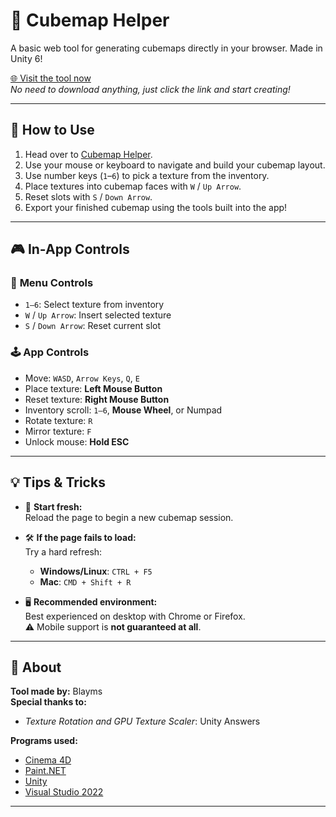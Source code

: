 # 🧊 Cubemap Helper

A basic web tool for generating cubemaps directly in your browser. Made in Unity 6!

[🌐 Visit the tool now](https://blayms.github.io/cubemap-helper/)  
*No need to download anything, just click the link and start creating!*

---

## 🚀 How to Use

1. Head over to [Cubemap Helper](https://blayms.github.io/cubemap-helper/).
2. Use your mouse or keyboard to navigate and build your cubemap layout.
3. Use number keys (`1`–`6`) to pick a texture from the inventory.
4. Place textures into cubemap faces with `W` / `Up Arrow`.
5. Reset slots with `S` / `Down Arrow`.
6. Export your finished cubemap using the tools built into the app!

---

## 🎮 In-App Controls

### 🧭 **Menu Controls**
- `1–6`: Select texture from inventory
- `W` / `Up Arrow`: Insert selected texture
- `S` / `Down Arrow`: Reset current slot

### 🕹 **App Controls**
- Move: `WASD`, `Arrow Keys`, `Q`, `E`
- Place texture: **Left Mouse Button**
- Reset texture: **Right Mouse Button**
- Inventory scroll: `1–6`, **Mouse Wheel**, or Numpad
- Rotate texture: `R`
- Mirror texture: `F`
- Unlock mouse: **Hold ESC**

---

## 💡 Tips & Tricks

- 🔁 **Start fresh:**  
  Reload the page to begin a new cubemap session.

- 🛠 **If the page fails to load:**  
  Try a hard refresh:
  - **Windows/Linux**: `CTRL + F5`
  - **Mac**: `CMD + Shift + R`

- 🖥 **Recommended environment:**  
  Best experienced on desktop with Chrome or Firefox.  
  ⚠️ Mobile support is **not guaranteed at all**.

---

## 📖 About

**Tool made by:** Blayms  
**Special thanks to:**  
- *Texture Rotation and GPU Texture Scaler*: Unity Answers  


**Programs used:**  
- [Cinema 4D](https://www.maxon.net/cinema-4d)  
- [Paint.NET](https://www.getpaint.net/download.html)  
- [Unity](https://unity.com/download)  
- [Visual Studio 2022](https://visualstudio.microsoft.com/downloads/)
---
